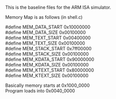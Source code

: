 This is the baseline files for the ARM ISA simulator.

Memory Map is as follows (in shell.c)

#define MEM_DATA_START  0x10000000<br>
#define MEM_DATA_SIZE   0x00100000<br>
#define MEM_TEXT_START  0x00400000<br>
#define MEM_TEXT_SIZE   0x00100000<br>
#define MEM_STACK_START 0x7ff00000<br>
#define MEM_STACK_SIZE  0x00100000<br>
#define MEM_KDATA_START 0x90000000<br>
#define MEM_KDATA_SIZE  0x00100000<br>
#define MEM_KTEXT_START 0x80000000<br>
#define MEM_KTEXT_SIZE  0x00100000<br>

Basically memory starts at 0x1000_0000<br>
Program loads into 0x0040_0000<br>




